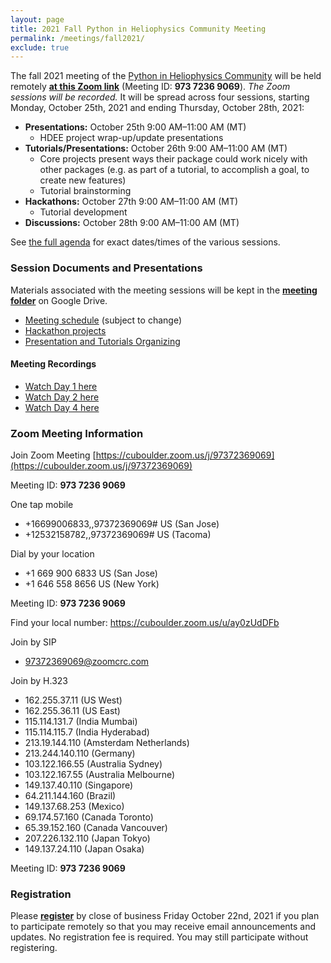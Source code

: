 ```yaml
---
layout: page
title: 2021 Fall Python in Heliophysics Community Meeting
permalink: /meetings/fall2021/
exclude: true
---
```


The fall 2021 meeting of the [Python in Heliophysics Community](http://heliopython.org) will be held remotely [**at this Zoom link**](https://cuboulder.zoom.us/j/97372369069) (Meeting ID: **973 7236 9069**). _The Zoom sessions will be recorded._ It will be spread across four sessions, starting Monday, October 25th, 2021 and ending Thursday, October 28th, 2021:

 - **Presentations:** October 25th 9:00 AM–11:00 AM (MT)
   - HDEE project wrap-up/update presentations
 - **Tutorials/Presentations:** October 26th 9:00 AM–11:00 AM (MT)
   - Core projects present ways their package could work nicely with other packages (e.g. as part of a tutorial, to accomplish a goal, to create new features)
   - Tutorial brainstorming
 - **Hackathons:** October 27th 9:00 AM–11:00 AM (MT)
   - Tutorial development
 - **Discussions:** October 28th 9:00 AM–11:00 AM (MT)

See [the full agenda](https://docs.google.com/spreadsheets/d/19zVGD72ZFPrKS-o2DYjrBVAHtEY8EKEkFGjYa21XQgU/edit?usp=sharing) for exact dates/times of the various sessions. 

### Session Documents and Presentations

Materials associated with the meeting sessions will be kept in the [**meeting folder**](https://drive.google.com/drive/folders/1R81Q0gH09IV41sU9HUZGQWDwJ2YXa78Q?usp=sharing) on Google Drive.

 - [Meeting schedule](https://docs.google.com/spreadsheets/d/19zVGD72ZFPrKS-o2DYjrBVAHtEY8EKEkFGjYa21XQgU/edit?usp=sharing) (subject to change)
 - [Hackathon projects](https://docs.google.com/spreadsheets/d/1sH56PhoabRuAnC5lY7SdR0erNYgGPZooYRaKRQhuIOY/edit?usp=sharing)
 - [Presentation and Tutorials Organizing](https://docs.google.com/spreadsheets/d/1RjtwiHizFQd4FYONaV8ih7igGcNWFU5u24k_xEJciOk/edit?usp=sharing)

#### Meeting Recordings

 - [Watch Day 1 here](https://drive.google.com/file/d/1WhKkdMfUyEw5V2sFw0F02fegNhC_D1mU/view?usp=sharing)
 - [Watch Day 2 here](https://drive.google.com/file/d/1t2w_M1MMRngvFO1MzUN_vAttI3drce_H/view?usp=sharing)
 - [Watch Day 4 here](https://drive.google.com/file/d/1RUfCQNLWSeNb3lgABas7pNr-cXBYt5qC/view?usp=sharing)

### Zoom Meeting Information

Join Zoom Meeting
[https://cuboulder.zoom.us/j/97372369069](https://cuboulder.zoom.us/j/97372369069)

Meeting ID: **973 7236 9069**

One tap mobile
 - +16699006833,,97372369069# US (San Jose)
 - +12532158782,,97372369069# US (Tacoma)

Dial by your location
 - +1 669 900 6833 US (San Jose)
 - +1 646 558 8656 US (New York)

Meeting ID: **973 7236 9069**

Find your local number: https://cuboulder.zoom.us/u/ay0zUdDFb

Join by SIP
 - 97372369069@zoomcrc.com

Join by H.323
 - 162.255.37.11 (US West)
 - 162.255.36.11 (US East)
 - 115.114.131.7 (India Mumbai)
 - 115.114.115.7 (India Hyderabad)
 - 213.19.144.110 (Amsterdam Netherlands)
 - 213.244.140.110 (Germany)
 - 103.122.166.55 (Australia Sydney)
 - 103.122.167.55 (Australia Melbourne)
 - 149.137.40.110 (Singapore)
 - 64.211.144.160 (Brazil)
 - 149.137.68.253 (Mexico)
 - 69.174.57.160 (Canada Toronto)
 - 65.39.152.160 (Canada Vancouver)
 - 207.226.132.110 (Japan Tokyo)
 - 149.137.24.110 (Japan Osaka)

Meeting ID: **973 7236 9069**

### Registration

Please [**register**](https://forms.gle/dchiQzPHkcjf3SUQ7) by close of business Friday October 22nd, 2021 if you plan to participate remotely so that you may receive email announcements and updates.  No registration fee is required.  You may still participate without registering.
